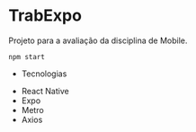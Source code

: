 # TrabExpo
Projeto para a avaliação da disciplina de Mobile.
```
npm start
```
* Tecnologias
- React Native
- Expo
- Metro
- Axios
